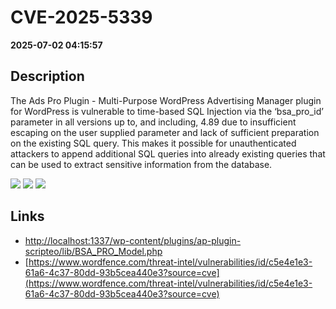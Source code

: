 # CVE-2025-5339

**2025-07-02 04:15:57**

## Description
The Ads Pro Plugin - Multi-Purpose WordPress Advertising Manager plugin for WordPress is vulnerable to time-based SQL Injection via the ‘bsa_pro_id’ parameter in all versions up to, and including, 4.89 due to insufficient escaping on the user supplied parameter and lack of sufficient preparation on the existing SQL query.  This makes it possible for unauthenticated attackers to append additional SQL queries into already existing queries that can be used to extract sensitive information from the database.

![](https://img.shields.io/static/v1?label=Score&message=7.5&color=red)
![](https://img.shields.io/static/v1?label=Severity&message=HIGH&color=red)
![](https://img.shields.io/static/v1?label=CWE&message=SQL&color=green)

## Links
- [http://localhost:1337/wp-content/plugins/ap-plugin-scripteo/lib/BSA_PRO_Model.php](http://localhost:1337/wp-content/plugins/ap-plugin-scripteo/lib/BSA_PRO_Model.php)
- [https://www.wordfence.com/threat-intel/vulnerabilities/id/c5e4e1e3-61a6-4c37-80dd-93b5cea440e3?source=cve](https://www.wordfence.com/threat-intel/vulnerabilities/id/c5e4e1e3-61a6-4c37-80dd-93b5cea440e3?source=cve)
